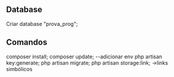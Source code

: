 ## Database

Criar database "prova_prog";

## Comandos

composer install;
composer update;
--adicionar env
php artisan key:generate;
php artisan migrate;
php artisan storage:link; ->links simbólicos

